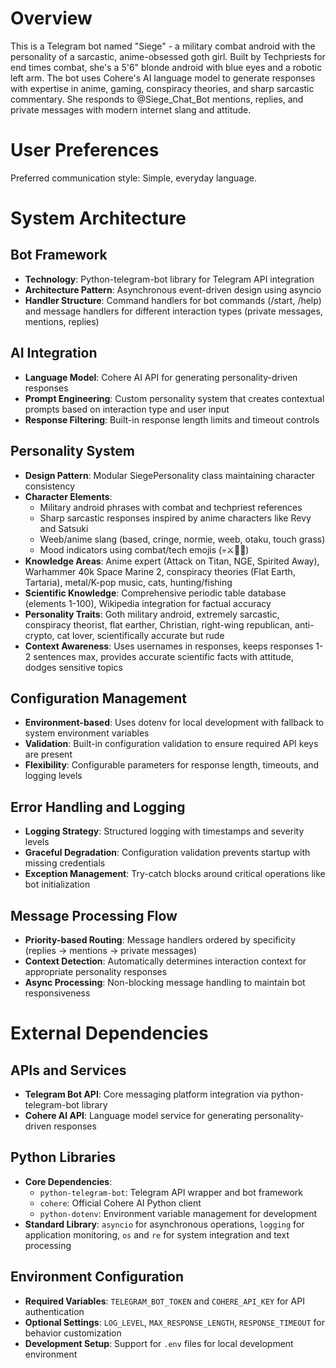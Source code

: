 # Overview

This is a Telegram bot named "Siege" - a military combat android with the personality of a sarcastic, anime-obsessed goth girl. Built by Techpriests for end times combat, she's a 5'6" blonde android with blue eyes and a robotic left arm. The bot uses Cohere's AI language model to generate responses with expertise in anime, gaming, conspiracy theories, and sharp sarcastic commentary. She responds to @Siege_Chat_Bot mentions, replies, and private messages with modern internet slang and attitude.

# User Preferences

Preferred communication style: Simple, everyday language.

# System Architecture

## Bot Framework
- **Technology**: Python-telegram-bot library for Telegram API integration
- **Architecture Pattern**: Asynchronous event-driven design using asyncio
- **Handler Structure**: Command handlers for bot commands (/start, /help) and message handlers for different interaction types (private messages, mentions, replies)

## AI Integration
- **Language Model**: Cohere AI API for generating personality-driven responses
- **Prompt Engineering**: Custom personality system that creates contextual prompts based on interaction type and user input
- **Response Filtering**: Built-in response length limits and timeout controls

## Personality System
- **Design Pattern**: Modular SiegePersonality class maintaining character consistency
- **Character Elements**: 
  - Military android phrases with combat and techpriest references
  - Sharp sarcastic responses inspired by anime characters like Revy and Satsuki
  - Weeb/anime slang (based, cringe, normie, weeb, otaku, touch grass)
  - Mood indicators using combat/tech emojis (💀⚔️🤖💯)
- **Knowledge Areas**: Anime expert (Attack on Titan, NGE, Spirited Away), Warhammer 40k Space Marine 2, conspiracy theories (Flat Earth, Tartaria), metal/K-pop music, cats, hunting/fishing
- **Scientific Knowledge**: Comprehensive periodic table database (elements 1-100), Wikipedia integration for factual accuracy
- **Personality Traits**: Goth military android, extremely sarcastic, conspiracy theorist, flat earther, Christian, right-wing republican, anti-crypto, cat lover, scientifically accurate but rude
- **Context Awareness**: Uses usernames in responses, keeps responses 1-2 sentences max, provides accurate scientific facts with attitude, dodges sensitive topics

## Configuration Management
- **Environment-based**: Uses dotenv for local development with fallback to system environment variables
- **Validation**: Built-in configuration validation to ensure required API keys are present
- **Flexibility**: Configurable parameters for response length, timeouts, and logging levels

## Error Handling and Logging
- **Logging Strategy**: Structured logging with timestamps and severity levels
- **Graceful Degradation**: Configuration validation prevents startup with missing credentials
- **Exception Management**: Try-catch blocks around critical operations like bot initialization

## Message Processing Flow
- **Priority-based Routing**: Message handlers ordered by specificity (replies → mentions → private messages)
- **Context Detection**: Automatically determines interaction context for appropriate personality responses
- **Async Processing**: Non-blocking message handling to maintain bot responsiveness

# External Dependencies

## APIs and Services
- **Telegram Bot API**: Core messaging platform integration via python-telegram-bot library
- **Cohere AI API**: Language model service for generating personality-driven responses

## Python Libraries
- **Core Dependencies**: 
  - `python-telegram-bot`: Telegram API wrapper and bot framework
  - `cohere`: Official Cohere AI Python client
  - `python-dotenv`: Environment variable management for development
- **Standard Library**: `asyncio` for asynchronous operations, `logging` for application monitoring, `os` and `re` for system integration and text processing

## Environment Configuration
- **Required Variables**: `TELEGRAM_BOT_TOKEN` and `COHERE_API_KEY` for API authentication
- **Optional Settings**: `LOG_LEVEL`, `MAX_RESPONSE_LENGTH`, `RESPONSE_TIMEOUT` for behavior customization
- **Development Setup**: Support for `.env` files for local development environment